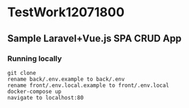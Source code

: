 # TestWork12071800
## Sample Laravel+Vue.js SPA CRUD App
### Running locally

```
git clone 
rename back/.env.example to back/.env
rename front/.env.local.example to front/.env.local
docker-compose up
navigate to localhost:80
```
